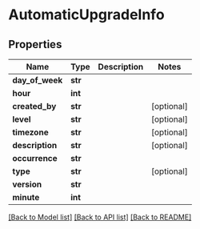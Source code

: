 # AutomaticUpgradeInfo

## Properties
Name | Type | Description | Notes
------------ | ------------- | ------------- | -------------
**day_of_week** | **str** |  | 
**hour** | **int** |  | 
**created_by** | **str** |  | [optional] 
**level** | **str** |  | [optional] 
**timezone** | **str** |  | [optional] 
**description** | **str** |  | [optional] 
**occurrence** | **str** |  | 
**type** | **str** |  | [optional] 
**version** | **str** |  | 
**minute** | **int** |  | 

[[Back to Model list]](../README.md#documentation-for-models) [[Back to API list]](../README.md#documentation-for-api-endpoints) [[Back to README]](../README.md)


